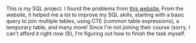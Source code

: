 This is my SQL project. I found the problems from [this website.](https://8weeksqlchallenge.com/case-study-1/) From the website, it helped me a lot to improve my SQL skills, starting with a basic query to join multiple tables, using CTE (common table expressions), a temporary table, and many more! Since I'm not joining their course (sorry, I can't afford it right now :sweat:), I'm figuring out how to finish the task myself.
